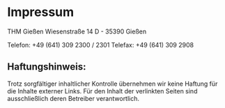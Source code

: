 # Impressum

THM Gießen
Wiesenstraße 14
D - 35390 Gießen

Telefon: +49 (641) 309 2300 / 2301
Telefax: +49 (641) 309 2908

## Haftungshinweis:

Trotz sorgfältiger inhaltlicher Kontrolle übernehmen wir keine Haftung für die Inhalte externer Links. Für den Inhalt der verlinkten Seiten sind ausschließlich deren Betreiber verantwortlich. 
